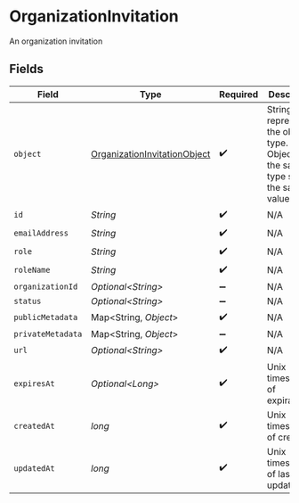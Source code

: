 # OrganizationInvitation

An organization invitation


## Fields

| Field                                                                                   | Type                                                                                    | Required                                                                                | Description                                                                             |
| --------------------------------------------------------------------------------------- | --------------------------------------------------------------------------------------- | --------------------------------------------------------------------------------------- | --------------------------------------------------------------------------------------- |
| `object`                                                                                | [OrganizationInvitationObject](../../models/components/OrganizationInvitationObject.md) | :heavy_check_mark:                                                                      | String representing the object's type. Objects of the same type share the same value.<br/> |
| `id`                                                                                    | *String*                                                                                | :heavy_check_mark:                                                                      | N/A                                                                                     |
| `emailAddress`                                                                          | *String*                                                                                | :heavy_check_mark:                                                                      | N/A                                                                                     |
| `role`                                                                                  | *String*                                                                                | :heavy_check_mark:                                                                      | N/A                                                                                     |
| `roleName`                                                                              | *String*                                                                                | :heavy_check_mark:                                                                      | N/A                                                                                     |
| `organizationId`                                                                        | *Optional\<String>*                                                                     | :heavy_minus_sign:                                                                      | N/A                                                                                     |
| `status`                                                                                | *Optional\<String>*                                                                     | :heavy_minus_sign:                                                                      | N/A                                                                                     |
| `publicMetadata`                                                                        | Map\<String, *Object*>                                                                  | :heavy_check_mark:                                                                      | N/A                                                                                     |
| `privateMetadata`                                                                       | Map\<String, *Object*>                                                                  | :heavy_minus_sign:                                                                      | N/A                                                                                     |
| `url`                                                                                   | *Optional\<String>*                                                                     | :heavy_check_mark:                                                                      | N/A                                                                                     |
| `expiresAt`                                                                             | *Optional\<Long>*                                                                       | :heavy_check_mark:                                                                      | Unix timestamp of expiration.                                                           |
| `createdAt`                                                                             | *long*                                                                                  | :heavy_check_mark:                                                                      | Unix timestamp of creation.                                                             |
| `updatedAt`                                                                             | *long*                                                                                  | :heavy_check_mark:                                                                      | Unix timestamp of last update.                                                          |